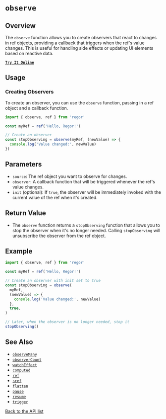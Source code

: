 # `observe`

## Overview

The `observe` function allows you to create observers that react to changes in ref objects, providing a callback that triggers when the ref's value changes. This is useful for handling side effects or updating UI elements based on reactive data.

[**`Try It Online`**](https://stackblitz.com/edit/regor-sample-ref?file=index.ts)

## Usage

### Creating Observers

To create an observer, you can use the `observe` function, passing in a ref object and a callback function.

```ts
import { observe, ref } from 'regor'

const myRef = ref('Hello, Regor!')

// Create an observer
const stopObserving = observe(myRef, (newValue) => {
  console.log('Value changed:', newValue)
})
```

## Parameters

- `source`: The ref object you want to observe for changes.
- `observer`: A callback function that will be triggered whenever the ref's value changes.
- `init` (optional): If `true`, the observer will be immediately invoked with the current value of the ref when it's created.

## Return Value

- The `observe` function returns a `stopObserving` function that allows you to stop the observer when it's no longer needed. Calling `stopObserving` will unsubscribe the observer from the ref object.

## Example

```ts
import { observe, ref } from 'regor'

const myRef = ref('Hello, Regor!')

// Create an observer with init set to true
const stopObserving = observe(
  myRef,
  (newValue) => {
    console.log('Value changed:', newValue)
  },
  true,
)

// Later, when the observer is no longer needed, stop it
stopObserving()
```

## See Also

- [`observeMany`](observeMany.md)
- [`observerCount`](observerCount.md)
- [`watchEffect`](watchEffect.md)
- [`computed`](computed.md)
- [`ref`](ref.md)
- [`sref`](sref.md)
- [`flatten`](flatten.md)
- [`pause`](pause.md)
- [`resume`](resume.md)
- [`trigger`](trigger.md)

[Back to the API list](regor-api.md)

